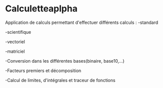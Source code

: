 # Calculetteaplpha
Application de calculs permettant d'effectuer différents calculs :
-standard

-scientifique

-vectoriel

-matriciel

-Conversion dans les différentes bases(binaire, base10,...)

-Facteurs premiers et décomposition 

-Calcul de limites, d'intégrales et traceur de fonctions
